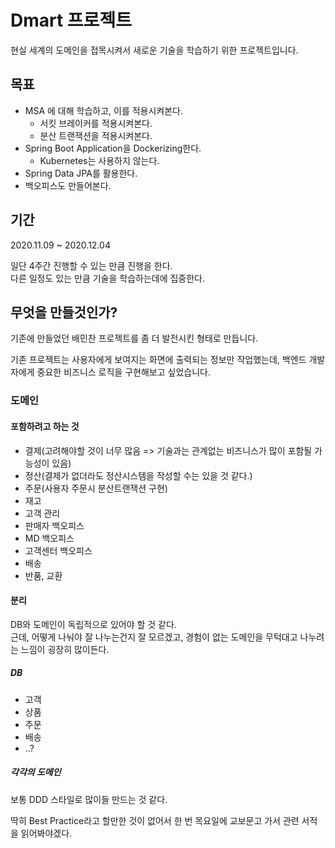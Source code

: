 # Dmart 프로젝트

현실 세계의 도메인을 접목시켜서 새로운 기술을 학습하기 위한 프로젝트입니다.

## 목표

- MSA 에 대해 학습하고, 이를 적용시켜본다.
  - 서킷 브레이커를 적용시켜본다.
  - 분산 트랜잭션을 적용시켜본다.
- Spring Boot Application을 Dockerizing한다.
  - Kubernetes는 사용하지 않는다.
- Spring Data JPA를 활용한다.
- 백오피스도 만들어본다.

## 기간

2020.11.09 ~ 2020.12.04

일단 4주간 진행할 수 있는 만큼 진행을 한다.  
다른 일정도 있는 만큼 기술을 학습하는데에 집중한다.

## 무엇을 만들것인가?

기존에 만들었던 배민찬 프로젝트를 좀 더 발전시킨 형태로 만듭니다.

기존 프로젝트는 사용자에게 보여지는 화면에 출력되는 정보만 작업했는데, 백엔드 개발자에게 중요한 비즈니스 로직을 구현해보고 싶었습니다.

### 도메인

#### 포함하려고 하는 것

- 결제(고려해야할 것이 너무 많음 => 기술과는 관계없는 비즈니스가 많이 포함될 가능성이 있음)
- 정산(결제가 없더라도 정산시스템을 작성할 수는 있을 것 같다.)
- 주문(사용자 주문시 분산트랜잭션 구현)
- 재고
- 고객 관리
- 판매자 백오피스
- MD 백오피스
- 고객센터 백오피스
- 배송
- 반품, 교환

#### 분리

DB와 도메인이 독립적으로 있어야 할 것 같다.  
근데, 어떻게 나눠야 잘 나누는건지 잘 모르겠고, 경험이 없는 도메인을 무턱대고 나누려는 느낌이 굉장히 많이든다.  

##### DB

- 고객
- 상품
- 주문
- 배송
- ..?

##### 각각의 도메인

보통 DDD 스타일로 많이들 만드는 것 같다.

딱히 Best Practice라고 할만한 것이 없어서 한 번 목요일에 교보문고 가서 관련 서적을 읽어봐야겠다.
